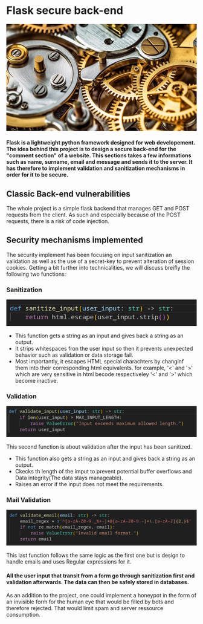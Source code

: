 # Flask secure back-end
 ![Alt text](pictures/01.jpg)
 #### Flask is a lightweight python framework designed for web developement. The idea behind this project is to design a secure back-end for the "comment section" of a website. This sections takes a few informations such as name, surname, email and message and sends it to the server. It has therefore to implement validation and sanitization mechanisms in order for it to be secure.

 ## Classic Back-end vulnerabilities
 The whole project is a simple flask backend that manages GET and POST requests from the client. As such and especially because of the POST requests, there is a risk of code injection.

 ## Security mechanisms implemented
 The security implement has been focusing on input sanitization an validation as well as the use of a secret-key to prevent alteration of session cookies.
 Getting a bit further into technicalities, we will discuss breifly the following two functions:

### Sanitization
  ![Alt text](pictures/02.png)

- This function gets a string as an input and gives back a string as an output.
- It strips whitespaces fron the user input so then it prevents unexpected behavior such as validation or data storage fail.
- Most importantly, it escapes HTML special charachters by changinf them into their corresponding html equivalents. for example, '<' and '>' which are very sensitive in html becode respectiveley '&lt;' and '&gt;' which become inactive.

### Validation

  ![Alt text](pictures/03.png)

  This second function is about validation after the input has been sanitized.

- This function also gets a string as an input and gives back a string as an output.
- Ckecks th length of the imput to prevent potential buffer overflows and Data integrity(The data stays manageable).
- Raises an error if the input does not meet the requirements.

### Mail Validation

  ![Alt text](pictures/04.png)

This last function follows the same logic as the first one but is design to handle emails and uses Regular expressions for it.



#### All the user input that transit from a form go through sanitization first and validation afterwards. The data can then be safely stored in databases.

As an addition to the project, one could implement a honeypot in the form of an invisible form for the human eye that would be filled by bots and therefore rejected. That would limit spam and server ressource consumption.